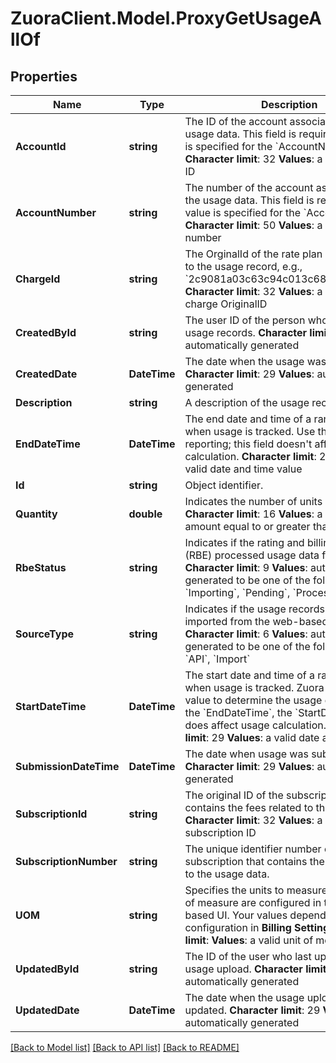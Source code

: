 # ZuoraClient.Model.ProxyGetUsageAllOf

## Properties

Name | Type | Description | Notes
------------ | ------------- | ------------- | -------------
**AccountId** | **string** |  The ID of the account associated with the usage data. This field is required if no value is specified for the &#x60;AccountNumber&#x60; field. **Character limit**: 32 **Values**: a valid account ID  | [optional] 
**AccountNumber** | **string** |  The number of the account associated with the usage data. This field is required if no value is specified for the &#x60;AccountId&#x60; field. **Character limit**: 50 **Values**: a valid account number  | [optional] 
**ChargeId** | **string** |  The OrginalId of the rate plan charge related to the usage record, e.g., &#x60;2c9081a03c63c94c013c6873357a0117&#x60; **Character limit**: 32 **Values**: a valid rate plan charge OriginalID  | [optional] 
**CreatedById** | **string** |  The user ID of the person who uploaded the usage records. **Character limit**: 32 **Values**: automatically generated  | [optional] 
**CreatedDate** | **DateTime** |  The date when the usage was generated. **Character limit**: 29 **Values**: automatically generated  | [optional] 
**Description** | **string** | A description of the usage record.  | [optional] 
**EndDateTime** | **DateTime** |  The end date and time of a range of time when usage is tracked. Use this field for reporting; this field doesn&#39;t affect usage calculation. **Character limit**: 29 **Values**: a valid date and time value  | [optional] 
**Id** | **string** | Object identifier. | [optional] 
**Quantity** | **double** |  Indicates the number of units used. **Character limit**: 16 **Values**: a valid decimal amount equal to or greater than 0  | [optional] 
**RbeStatus** | **string** |  Indicates if the rating and billing engine (RBE) processed usage data for an invoice. **Character limit**: 9 **Values**: automatically generated to be one of the following values: &#x60;Importing&#x60;, &#x60;Pending&#x60;, &#x60;Processed&#x60;  | [optional] 
**SourceType** | **string** |  Indicates if the usage records were imported from the web-based UI or the API. **Character limit**: 6 **Values**: automatically generated to be one of the following values: &#x60;API&#x60;, &#x60;Import&#x60;  | [optional] 
**StartDateTime** | **DateTime** |  The start date and time of a range of time when usage is tracked. Zuora uses this field value to determine the usage date. Unlike the &#x60;EndDateTime&#x60;, the &#x60;StartDateTime&#x60; field does affect usage calculation. **Character limit**: 29 **Values**: a valid date and time value  | [optional] 
**SubmissionDateTime** | **DateTime** |  The date when usage was submitted. **Character limit**: 29 **Values**: automatically generated  | [optional] 
**SubscriptionId** | **string** |  The original ID of the subscription that contains the fees related to the usage data. **Character limit**: 32 **Values**: a valid subscription ID  | [optional] 
**SubscriptionNumber** | **string** | The unique identifier number of the subscription that contains the fees related to the usage data.  | [optional] 
**UOM** | **string** |  Specifies the units to measure usage. Units of measure are configured in the web-based UI. Your values depend on your configuration in **Billing Settings**. **Character limit**: **Values**: a valid unit of measure  | [optional] 
**UpdatedById** | **string** |  The ID of the user who last updated the usage upload. **Character limit**: 32 **Values**: automatically generated  | [optional] 
**UpdatedDate** | **DateTime** |  The date when the usage upload was last updated. **Character limit**: 29 **Values**: automatically generated  | [optional] 

[[Back to Model list]](../README.md#documentation-for-models) [[Back to API list]](../README.md#documentation-for-api-endpoints) [[Back to README]](../README.md)

